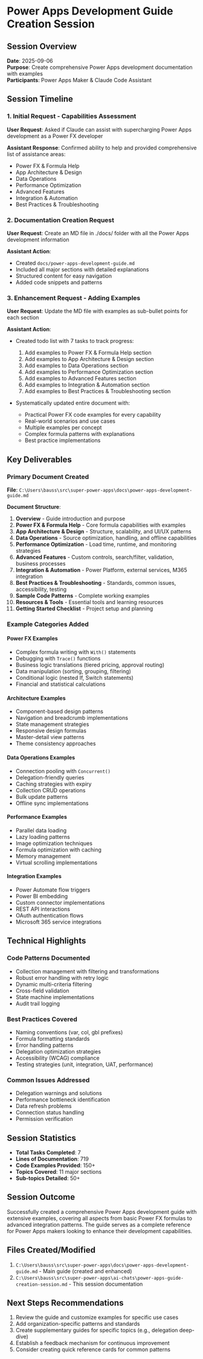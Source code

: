 # Power Apps Development Guide Creation Session

## Session Overview
**Date**: 2025-09-06  
**Purpose**: Create comprehensive Power Apps development documentation with examples  
**Participants**: Power Apps Maker & Claude Code Assistant

## Session Timeline

### 1. Initial Request - Capabilities Assessment
**User Request**: Asked if Claude can assist with supercharging Power Apps development as a Power FX developer

**Assistant Response**: Confirmed ability to help and provided comprehensive list of assistance areas:
- Power FX & Formula Help
- App Architecture & Design  
- Data Operations
- Performance Optimization
- Advanced Features
- Integration & Automation
- Best Practices & Troubleshooting

### 2. Documentation Creation Request
**User Request**: Create an MD file in ./docs/ folder with all the Power Apps development information

**Assistant Action**: 
- Created `docs/power-apps-development-guide.md`
- Included all major sections with detailed explanations
- Structured content for easy navigation
- Added code snippets and patterns

### 3. Enhancement Request - Adding Examples
**User Request**: Update the MD file with examples as sub-bullet points for each section

**Assistant Action**:
- Created todo list with 7 tasks to track progress:
  1. Add examples to Power FX & Formula Help section
  2. Add examples to App Architecture & Design section
  3. Add examples to Data Operations section
  4. Add examples to Performance Optimization section
  5. Add examples to Advanced Features section
  6. Add examples to Integration & Automation section
  7. Add examples to Best Practices & Troubleshooting section

- Systematically updated entire document with:
  - Practical Power FX code examples for every capability
  - Real-world scenarios and use cases
  - Multiple examples per concept
  - Complex formula patterns with explanations
  - Best practice implementations

## Key Deliverables

### Primary Document Created
**File**: `C:\Users\bauss\src\super-power-apps\docs\power-apps-development-guide.md`

**Document Structure**:
1. **Overview** - Guide introduction and purpose
2. **Power FX & Formula Help** - Core formula capabilities with examples
3. **App Architecture & Design** - Structure, scalability, and UI/UX patterns
4. **Data Operations** - Source optimization, handling, and offline capabilities
5. **Performance Optimization** - Load time, runtime, and monitoring strategies
6. **Advanced Features** - Custom controls, search/filter, validation, business processes
7. **Integration & Automation** - Power Platform, external services, M365 integration
8. **Best Practices & Troubleshooting** - Standards, common issues, accessibility, testing
9. **Sample Code Patterns** - Complete working examples
10. **Resources & Tools** - Essential tools and learning resources
11. **Getting Started Checklist** - Project setup and planning

### Example Categories Added

#### Power FX Examples
- Complex formula writing with `With()` statements
- Debugging with `Trace()` functions  
- Business logic translations (tiered pricing, approval routing)
- Data manipulation (sorting, grouping, filtering)
- Conditional logic (nested If, Switch statements)
- Financial and statistical calculations

#### Architecture Examples
- Component-based design patterns
- Navigation and breadcrumb implementations
- State management strategies
- Responsive design formulas
- Master-detail view patterns
- Theme consistency approaches

#### Data Operations Examples
- Connection pooling with `Concurrent()`
- Delegation-friendly queries
- Caching strategies with expiry
- Collection CRUD operations
- Bulk update patterns
- Offline sync implementations

#### Performance Examples
- Parallel data loading
- Lazy loading patterns
- Image optimization techniques
- Formula optimization with caching
- Memory management
- Virtual scrolling implementations

#### Integration Examples
- Power Automate flow triggers
- Power BI embedding
- Custom connector implementations
- REST API interactions
- OAuth authentication flows
- Microsoft 365 service integrations

## Technical Highlights

### Code Patterns Documented
- Collection management with filtering and transformations
- Robust error handling with retry logic
- Dynamic multi-criteria filtering
- Cross-field validation
- State machine implementations
- Audit trail logging

### Best Practices Covered
- Naming conventions (var, col, gbl prefixes)
- Formula formatting standards
- Error handling patterns
- Delegation optimization strategies
- Accessibility (WCAG) compliance
- Testing strategies (unit, integration, UAT, performance)

### Common Issues Addressed
- Delegation warnings and solutions
- Performance bottleneck identification
- Data refresh problems
- Connection status handling
- Permission verification

## Session Statistics
- **Total Tasks Completed**: 7
- **Lines of Documentation**: 719
- **Code Examples Provided**: 150+
- **Topics Covered**: 11 major sections
- **Sub-topics Detailed**: 50+

## Session Outcome
Successfully created a comprehensive Power Apps development guide with extensive examples, covering all aspects from basic Power FX formulas to advanced integration patterns. The guide serves as a complete reference for Power Apps makers looking to enhance their development capabilities.

## Files Created/Modified
1. `C:\Users\bauss\src\super-power-apps\docs\power-apps-development-guide.md` - Main guide (created and enhanced)
2. `C:\Users\bauss\src\super-power-apps\ai-chats\power-apps-guide-creation-session.md` - This session documentation

## Next Steps Recommendations
1. Review the guide and customize examples for specific use cases
2. Add organization-specific patterns and standards
3. Create supplementary guides for specific topics (e.g., delegation deep-dive)
4. Establish a feedback mechanism for continuous improvement
5. Consider creating quick reference cards for common patterns